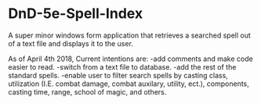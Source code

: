 # DnD-5e-Spell-Index
A super minor windows form application that retrieves a searched spell out of a text file and displays it to the user.

As of April 4th 2018,
Current intentions are:
  -add comments and make code easier to read. 
  -switch from a text file to database. 
  -add the rest of the standard spells. 
  -enable user to filter search spells by casting class, utilization (I.E. combat damage, combat auxilary, utility, ect.), components, casting time, range, school of magic, and others.
